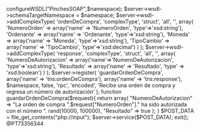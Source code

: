 
<?php

require_once "vendor/econea/nusoap/src/nusoap.php";

$namespace = "miSuperSoap2020.alv";
$server = new soap_server();
$server->configureWSDL("PinchesSOAP",$namespace);
$server->wsdl->schemaTargetNamespace = $namespace;

$server->wsdl->addComplexType(
    'ordenDeCompra',
    'complexType',
    'struct',
    'all',
    '',
    array(
        'NumeroOrden' => array('name' => 'NumeroOrden', 'type'=>'xsd:string'),
        'Ordenante' => array('name' => 'Ordenante', 'type'=>'xsd:string'),
        'Moneda' => array('name' => 'Moneda', 'type'=>'xsd:string'),
        'TipoCambio' => array('name' => 'TipoCambio', 'type'=>'xsd:decimal')
    )
);

$server->wsdl->addComplexType(
    'response',
    'complexType',
    'struct',
    'all',
    '',
    array(
        'NumeroDeAutorizacion' => array('name'=>'NumeroDeAutorizacion', 'type'=>'xsd:string'),
        'Resultado' => array('name' => 'Resultado', 'type' => 'xsd:boolean')
    )
);

$server->register(
    'guardarOrdenDeCompra',
    array('name' => 'tns:ordenDeCompra'),
    array('name' => 'tns:response'),
    $namespace,
    false,
    'rpc',
    'encoded',
    'Recibe una orden de compra y regresa un número de autorización'
);

function guardarOrdenDeCompra($request){
    return array(
        "NumeroDeAutorizacion" => "La orden de compra ".$request["NumeroOrden"]." ha sido autorizada con el número ". rand(10000, 100000),
        "Resultado" => true
    );
}

$POST_DATA = file_get_contents("php://input");
$server->service($POST_DATA);
exit();
@PT73356344
 
